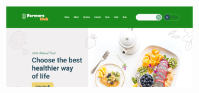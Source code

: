 <p align="center">
  <img src="https://github.com/om-prakash416/Asoit_Ce_2202030400093_OM_PRAKASH/blob/main/assignment%20-2/Screenshot%202024-03-08%20000807.png" alt="accessibility text" >
</p>
